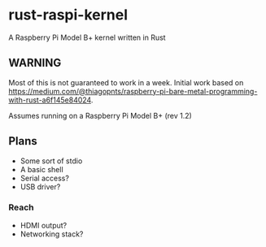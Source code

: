# rust-raspi-kernel
A Raspberry Pi Model B+ kernel written in Rust

## WARNING
Most of this is not guaranteed to work in a week.
Initial work based on https://medium.com/@thiagopnts/raspberry-pi-bare-metal-programming-with-rust-a6f145e84024.

Assumes running on a Raspberry Pi Model B+ (rev 1.2)

## Plans
- Some sort of stdio
- A basic shell
- Serial access?
- USB driver?

### Reach
- HDMI output?
- Networking stack?

